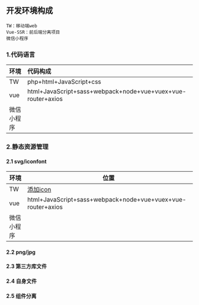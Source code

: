 ## 开发环境构成
	TW：移动端web
	Vue-SSR：前后端分离项目
	微信小程序
### 1.代码语言
|  环境   | 代码构成    |
| :--- | :--- |
|  TW   |   php+html+JavaScript+css  |
|   vue  |   html+JavaScript+sass+webpack+node+vue+vuex+vue-router+axios  |
|   微信小程序  |     |

### 2.静态资源管理

#### 2.1 svg/iconfont
   |  环境   | 位置    |
   | --- | --- |
   |  TW   |  [添加icon]( ) |
   |   vue  |   html+JavaScript+sass+webpack+node+vue+vuex+vue-router+axios  |
   |   微信小程序  |     |
   
#### 2.2 png/jpg
#### 2.3 第三方库文件
#### 2.4 自身文件
#### 2.5 组件分离
